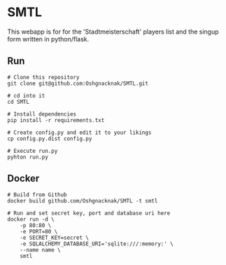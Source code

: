 # SMTL

This webapp is for for the 'Stadtmeisterschaft' players
list and the singup form written in python/flask.


## Run

```
# Clone this repository
git clone git@github.com:Oshgnacknak/SMTL.git

# cd into it
cd SMTL

# Install dependencies
pip install -r requirements.txt

# Create config.py and edit it to your likings
cp config.py.dist config.py

# Execute run.py
pyhton run.py
```

## Docker 
```
# Build from Github
docker build github.com/Oshgnacknak/SMTL -t smtl

# Run and set secret key, port and database uri here
docker run -d \
	-p 80:80 \
	-e PORT=80 \
	-e SECRET_KEY=secret \
	-e SQLALCHEMY_DATABASE_URI='sqlite:///:memory:' \
	--name name \
	smtl
```
